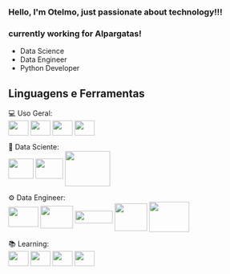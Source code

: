 ### Hello, I'm Otelmo, just passionate about technology!!!
### currently working for Alpargatas!
- Data Science
- Data Engineer
- Python Developer

## Linguagens e Ferramentas 
💻 Uso Geral: <br>
<img align="center" height="30" width="40" src="https://cdn.jsdelivr.net/gh/devicons/devicon/icons/python/python-original.svg" />
<img align="center" height="30" width="40" src="https://cdn.jsdelivr.net/gh/devicons/devicon/icons/vscode/vscode-original.svg" />
<img align="center" height="30" width="40" src="https://cdn.jsdelivr.net/gh/devicons/devicon/icons/git/git-original.svg" />
<img align="center" height="30" width="40" src="https://cdn.jsdelivr.net/gh/devicons/devicon/icons/github/github-original.svg" />

🎲 Data Sciente: <br>
<img align="center" height="40" width="50" src="https://cdn.jsdelivr.net/gh/devicons/devicon/icons/jupyter/jupyter-original-wordmark.svg" />
<img align="center" height="40" width="55" src="https://cdn.jsdelivr.net/gh/devicons/devicon/icons/pandas/pandas-original-wordmark.svg" />
<img align="center" height="70" width="90" src="https://cdn.jsdelivr.net/gh/devicons/devicon/icons/numpy/numpy-original-wordmark.svg" />

⚙️ Data Engineer: <br>
<img align="center" height="40" width="60" src="https://seeklogo.com/images/D/databricks-logo-2F2F1E37DB-seeklogo.com.png" /> 
<img align="center" height="45" width="65" src="https://revolucaofeminina.com.br/img/pyspark_logo.jpeg" />
<img align="center" height="25" width="75" src="https://upload.wikimedia.org/wikipedia/commons/thumb/0/0e/Hadoop_logo.svg/1200px-Hadoop_logo.svg.png" />
<img align="center" height="55" width="65" src="https://www.e-time.it/wp-content/uploads/2022/03/airflow-480x343.webp" />
<img align="center" height="60" width="80" src="https://cdn.jsdelivr.net/gh/devicons/devicon/icons/azure/azure-original-wordmark.svg" />

📚 Learning: <br>
<img align="center" height="30" width="40" src="https://cdn.jsdelivr.net/gh/devicons/devicon/icons/java/java-original.svg" />
<img align="center" height="30" width="40" src="https://cdn.jsdelivr.net/gh/devicons/devicon/icons/javascript/javascript-original.svg" />
<img align="center" height="30" width="40" src="https://cdn.jsdelivr.net/gh/devicons/devicon/icons/html5/html5-original.svg" />
<img align="center" height="30" width="40" src="https://cdn.jsdelivr.net/gh/devicons/devicon/icons/css3/css3-original.svg" />


